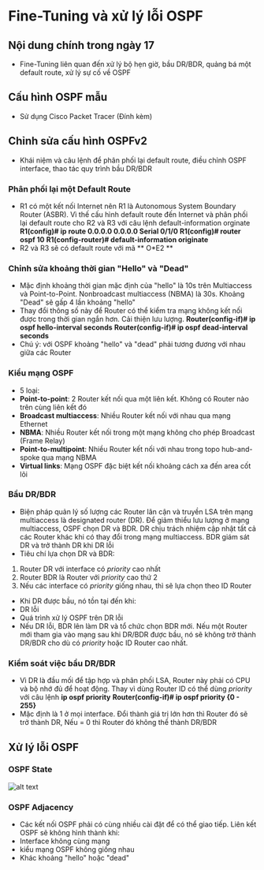 # Fine-Tuning và xử lý lỗi OSPF

## Nội dung chính trong ngày 17

- Fine-Tuning liên quan đến xử lý bộ hẹn giờ, bầu DR/BDR, quảng bá một default route, xử lý sự cố về OSPF

## Cấu hình OSPF mẫu
- Sử dụng Cisco Packet Tracer (Đính kèm)
## Chỉnh sửa cấu hình OSPFv2
- Khái niệm và câu lệnh để phân phối lại default route, điều chỉnh OSPF interface, thao tác quy trình bầu DR/BDR 
### Phân phối lại một Default Route
- R1 có một kết nối Internet nên R1 là Autonomous System Boundary Router (ASBR). Vì thế cấu hình default route đến Internet và phân phối lại default route cho R2 và R3 với câu lệnh default-information orginate
**R1(config)# ip route 0.0.0.0 0.0.0.0 Serial 0/1/0**
**R1(config)# router ospf 10**
**R1(config-router)# default-information originate**
- R2 và R3 sẽ có default route với mã ** O*E2 **

### Chỉnh sửa khoảng thời gian "Hello" và "Dead"
- Mặc định khoảng thời gian mặc định của "hello" là 10s trên Multiaccess và Point-to-Point. Nonbroadcast multiaccess (NBMA) là 30s. Khoảng "Dead" sẽ gấp 4 lần khoảng "hello"
- Thay đổi thông số này để Router có thể kiểm tra mạng không kết nối được trong thời gian ngắn hơn. Cải thiện lưu lượng.
**Router(config-if)# ip ospf hello-interval seconds**
**Router(config-if)# ip ospf dead-interval seconds**
- Chú ý: với OSPF khoảng "hello" và "dead" phải tương đương với nhau giữa các Router
### Kiểu mạng OSPF
- 5 loại:
 - **Point-to-point**: 2 Router kết nối qua một liên kết. Không có Router nào trên cùng liên kết đó
 - **Broadcast multiaccess**: Nhiều Router kết nối với nhau qua mạng Ethernet
 - **NBMA**: Nhiều Router kết nối trong một mạng không cho phép Broadcast (Frame Relay)
 - **Point-to-multipoint**: Nhiều Router kết nối với nhau trong topo hub-and-spoke qua mạng NBMA
 - **Virtual links**: Mạng OSPF đặc biệt kết nối khoảng cách xa đến area cốt lõi
### Bầu DR/BDR
- Biện pháp quản lý số lượng các Router lân cận và truyền LSA trên mạng multiaccess là designated router (DR). Để giảm thiểu lưu lượng ở mạng multiaccess, OSPF chọn DR và BDR. DR chịu trách nhiệm cập nhật tất cả các Router khác khi có thay đổi trong mạng multiaccess. BDR giám sát DR và trở thành DR khi DR lỗi
- Tiêu chí lựa chọn DR và BDR:
1. Router DR với interface có *priority* cao nhất
2. Router BDR là Router với *priority* cao thứ 2
3. Nếu các interface có *priority* giống nhau, thì sẽ lựa chọn theo ID Router
- Khi DR được bầu, nó tồn tại đến khi:
 - DR lỗi
 - Quá trình xử lý OSPF trên DR lỗi
- Nếu DR lỗi, BDR lên làm DR và tổ chức chọn BDR mới. Nếu một Router mới tham gia vào mạng sau khi DR/BDR được bầu, nó sẽ không trở thành DR/BDR cho dù có *priority* hoặc ID Router cao nhất.
### Kiểm soát việc bầu DR/BDR
- Vì DR là đầu mối để tập hợp và phân phối LSA, Router này phải có CPU và bộ nhớ đủ để hoạt động. Thay vì dùng Router ID có thể dùng *priority* với câu lệnh **ip ospf priority**
**Router(config-if)# ip ospf priority {0 - 255}**
- Mặc định là 1 ở mọi interface. Đổi thành giá trị lớn hơn thì Router đó sẽ trở thành DR, Nếu = 0 thì Router đó không thể thành DR/BDR

## Xử lý lỗi OSPF
### OSPF State
![alt text](https://i.imgur.com/GZfRBh5.png)
### OSPF Adjacency
- Các kết nối OSPF phải có cùng nhiều cài đặt để có thể giao tiếp. Liên kết OSPF sẽ không hình thành khi:
 - Interface không cùng mạng
 - kiểu mạng OSPF không giống nhau 
 - Khác khoảng "hello" hoặc "dead"
 